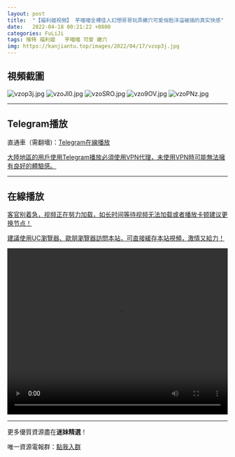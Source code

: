 ```yaml
---
layout: post
title:  "【福利姬视频】 芋喵喵全裸佳人幻想哥哥玩弄嫩穴可爱俏脸洋溢被插的真实快感"
date:   2022-04-18 00:21:22 +0800
categories: FuLiJi
tags: 推特 福利姬   芋喵喵 可爱 嫩穴
img: https://kanjiantu.top/images/2022/04/17/vzop3j.jpg
---
```



## 視頻截圖

![vzop3j.jpg](https://kanjiantu.top/images/2022/04/17/vzop3j.jpg)
![vzoJl0.jpg](https://kanjiantu.top/images/2022/04/17/vzoJl0.jpg)
![vzoSRO.jpg](https://kanjiantu.top/images/2022/04/17/vzoSRO.jpg)
![vzo9OV.jpg](https://kanjiantu.top/images/2022/04/17/vzo9OV.jpg)
![vzoPNz.jpg](https://kanjiantu.top/images/2022/04/17/vzoPNz.jpg)

* * *
## Telegram播放

直通車（需翻墻)：[Telegram在線播放](https://t.me/mimeijingxuan/754)


<u>大陸地區的用戶使用Telegram播放必須使用VPN代理，未使用VPN時可能無法擁有良好的體驗感。</u> 
* * *
## 在線播放
<u>客官别着急，视频正在努力加载，如长时间等待视频无法加载或者播放卡顿建议更换节点！</u>

<u>建議使用UC瀏覽器、歐朋瀏覽器訪問本站，可直接緩存本站視頻，激情又給力！</u>
<center><video src="https://cdn.publer.io/uploads/videos/62517419db27973e6042caed/b81a38b9c3f3255469b1c87979930ceb.mp4" width="100%" height="380px" controls="controls"></video></center>

* * *
更多優質資源盡在**迷妹精選**！

唯一資源電報群：[點我入群](https://t.me/mimeijingxuan)


